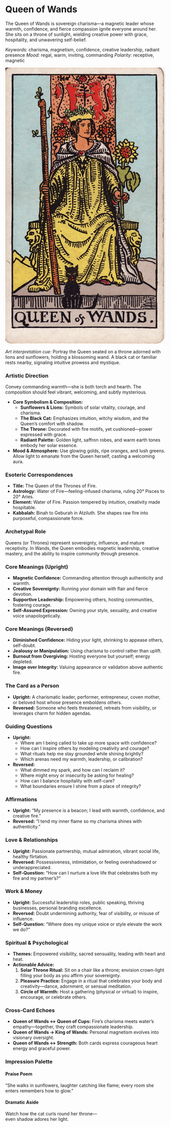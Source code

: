 # Queen of Wands

The Queen of Wands is sovereign charisma—a magnetic leader whose warmth, confidence, and fierce compassion ignite everyone around her. She sits on a throne of sunlight, wielding creative power with grace, hospitality, and unwavering self-belief.

*Keywords:* charisma, magnetism, confidence, creative leadership, radiant presence
*Mood:* regal, warm, inviting, commanding
*Polarity:* receptive, magnetic

![Queen of Wands](wands_queen.jpg)

*Art interpretation cue:* Portray the Queen seated on a throne adorned with lions and sunflowers, holding a blossoming wand. A black cat or familiar rests nearby, signaling intuitive prowess and mystique.

### Artistic Direction

Convey commanding warmth—she is both torch and hearth. The composition should feel vibrant, welcoming, and subtly mysterious.

*   **Core Symbolism & Composition:**
    *   **Sunflowers & Lions:** Symbols of solar vitality, courage, and charisma.
    *   **The Black Cat:** Emphasizes intuition, witchy wisdom, and the Queen’s comfort with shadow.
    *   **The Throne:** Decorated with fire motifs, yet cushioned—power expressed with grace.
    *   **Radiant Palette:** Golden light, saffron robes, and warm earth tones embody her solar essence.
*   **Mood & Atmosphere:**
    Use glowing golds, ripe oranges, and lush greens. Allow light to emanate from the Queen herself, casting a welcoming aura.

### Esoteric Correspondences

*   **Title:** The Queen of the Thrones of Fire.
*   **Astrology:** Water of Fire—feeling-infused charisma, ruling 20° Pisces to 20° Aries.
*   **Element:** Water of Fire. Passion tempered by intuition, creativity made hospitable.
*   **Kabbalah:** Binah to Geburah in Atziluth. She shapes raw fire into purposeful, compassionate force.

### Archetypal Role

Queens (or Thrones) represent sovereignty, influence, and mature receptivity. In Wands, the Queen embodies magnetic leadership, creative mastery, and the ability to inspire community through presence.

### Core Meanings (Upright)

*   **Magnetic Confidence:** Commanding attention through authenticity and warmth.
*   **Creative Sovereignty:** Running your domain with flair and fierce devotion.
*   **Supportive Leadership:** Empowering others, hosting communities, fostering courage.
*   **Self-Assured Expression:** Owning your style, sexuality, and creative voice unapologetically.

### Core Meanings (Reversed)

*   **Diminished Confidence:** Hiding your light, shrinking to appease others, self-doubt.
*   **Jealousy or Manipulation:** Using charisma to control rather than uplift.
*   **Burnout from Overgiving:** Hosting everyone but yourself; energy depleted.
*   **Image over Integrity:** Valuing appearance or validation above authentic fire.

### The Card as a Person

*   **Upright:** A charismatic leader, performer, entrepreneur, coven mother, or beloved host whose presence emboldens others.
*   **Reversed:** Someone who feels threatened, retreats from visibility, or leverages charm for hidden agendas.

### Guiding Questions

*   **Upright:**
    *   Where am I being called to take up more space with confidence?
    *   How can I inspire others by modeling creativity and courage?
    *   What rituals help me stay grounded while shining brightly?
    *   Which arenas need my warmth, leadership, or calibration?
*   **Reversed:**
    *   What dimmed my spark, and how can I reclaim it?
    *   Where might envy or insecurity be asking for healing?
    *   How can I balance hospitality with self-care?
    *   What boundaries ensure I shine from a place of integrity?

### Affirmations

*   **Upright:** “My presence is a beacon; I lead with warmth, confidence, and creative fire.”
*   **Reversed:** “I tend my inner flame so my charisma shines with authenticity.”

### Love & Relationships

*   **Upright:** Passionate partnership, mutual admiration, vibrant social life, healthy flirtation.
*   **Reversed:** Possessiveness, intimidation, or feeling overshadowed or underappreciated.
*   **Self-Question:** “How can I nurture a love life that celebrates both my fire and my partner’s?”

### Work & Money

*   **Upright:** Successful leadership roles, public speaking, thriving businesses, personal branding excellence.
*   **Reversed:** Doubt undermining authority, fear of visibility, or misuse of influence.
*   **Self-Question:** “Where does my unique voice or style elevate the work we do?”

### Spiritual & Psychological

*   **Themes:** Empowered visibility, sacred sensuality, leading with heart and heat.
*   **Actionable Advice:**
    1.  **Solar Throne Ritual:** Sit on a chair like a throne; envision crown-light filling your body as you affirm your sovereignty.
    2.  **Pleasure Practice:** Engage in a ritual that celebrates your body and creativity—dance, adornment, or sensual meditation.
    3.  **Circle of Warmth:** Host a gathering (physical or virtual) to inspire, encourage, or celebrate others.

### Cross-Card Echoes

*   **Queen of Wands ↔ Queen of Cups:** Fire’s charisma meets water’s empathy—together, they craft compassionate leadership.
*   **Queen of Wands → King of Wands:** Personal magnetism evolves into visionary oversight.
*   **Queen of Wands ↔ Strength:** Both cards express courageous heart energy and graceful power.

### Impression Palette

#### Praise Poem

“She walks in sunflowers, laughter catching like flame; every room she enters remembers how to glow.”

#### Dramatic Aside

Watch how the cat curls round her throne—  
even shadow adores her light.
